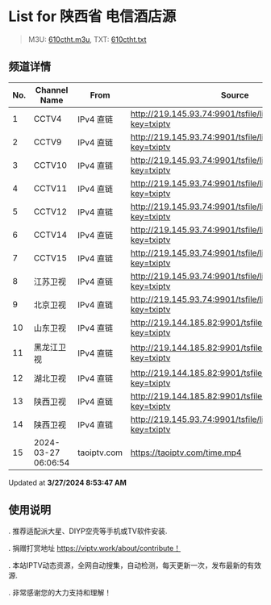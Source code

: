 # List for **陕西省 电信酒店源**

> M3U: [610ctht.m3u](/610ctht.m3u), TXT: [610ctht.txt](/txt/610ctht.txt)

## 频道详情

| No. | Channel Name | From | Source |
| --- | ------------ | ---- | ------ |
| 1 | CCTV4 | IPv4 直链 | <http://219.145.93.74:9901/tsfile/live/0004_1.m3u8?key=txiptv> |
| 2 | CCTV9 | IPv4 直链 | <http://219.145.93.74:9901/tsfile/live/0009_1.m3u8?key=txiptv> |
| 3 | CCTV10 | IPv4 直链 | <http://219.145.93.74:9901/tsfile/live/0010_1.m3u8?key=txiptv> |
| 4 | CCTV11 | IPv4 直链 | <http://219.145.93.74:9901/tsfile/live/0011_1.m3u8?key=txiptv> |
| 5 | CCTV12 | IPv4 直链 | <http://219.145.93.74:9901/tsfile/live/0012_1.m3u8?key=txiptv> |
| 6 | CCTV14 | IPv4 直链 | <http://219.145.93.74:9901/tsfile/live/0014_1.m3u8?key=txiptv> |
| 7 | CCTV15 | IPv4 直链 | <http://219.145.93.74:9901/tsfile/live/0015_1.m3u8?key=txiptv> |
| 8 | 江苏卫视 | IPv4 直链 | <http://219.145.93.74:9901/tsfile/live/1008_1.m3u8?key=txiptv> |
| 9 | 北京卫视 | IPv4 直链 | <http://219.145.93.74:9901/tsfile/live/1007_1.m3u8?key=txiptv> |
| 10 | 山东卫视 | IPv4 直链 | <http://219.144.185.82:9901/tsfile/live/1008_1.m3u8?key=txiptv> |
| 11 | 黑龙江卫视 | IPv4 直链 | <http://219.144.185.82:9901/tsfile/live/1007_1.m3u8?key=txiptv> |
| 12 | 湖北卫视 | IPv4 直链 | <http://219.144.185.82:9901/tsfile/live/1000_1.m3u8?key=txiptv> |
| 13 | 陕西卫视 | IPv4 直链 | <http://219.144.185.82:9901/tsfile/live/0136_1.m3u8?key=txiptv> |
| 14 | 陕西卫视 | IPv4 直链 | <http://219.145.93.74:9901/tsfile/live/0136_1.m3u8?key=txiptv> |
| 15 | 2024-03-27 06:06:54 | taoiptv.com | <https://taoiptv.com/time.mp4> |

Updated at **3/27/2024 8:53:47 AM**

## 使用说明

. 推荐适配派大星、DIYP空壳等手机或TV软件安装.

. 捐赠打赏地址 https://viptv.work/about/contribute！

. 本站IPTV动态资源，全网自动搜集，自动检测，每天更新一次，发布最新的有效源.

. 非常感谢您的大力支持和理解！